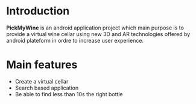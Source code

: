 # Introduction #

**PickMyWine** is an android application project which main purpose is to provide a virtual wine cellar using new 3D and AR technologies offered by android plateform in ordre to increase user experience.


# Main features #

  * Create a virtual cellar
  * Search based application
  * Be able to find less than 10s the right bottle